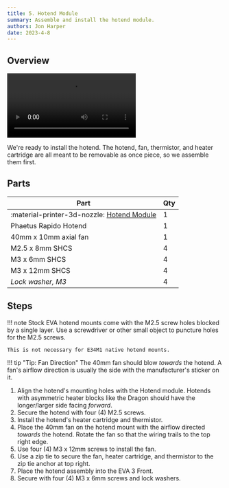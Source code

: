```yaml
---
title: 5. Hotend Module
summary: Assemble and install the hotend module.
authors: Jon Harper
date: 2023-4-8
---
```


## Overview

<video controls="">
  <source src="https://jon-harper.github.io/E34M1/assets/vid/hotend.mp4" type="video/mp4">
</video>

We're ready to install the hotend. The hotend, fan, thermistor, and heater cartridge are all meant to be removable as once piece, so we assemble them first.
## Parts

| Part | Qty |
|---|---|
| :material-printer-3d-nozzle: [Hotend Module](../compat/hotends.md) | 1 |
| Phaetus Rapido Hotend | 1 |
| 40mm x 10mm axial fan    | 1 |
| M2.5 x 8mm SHCS   | 4 |
| M3 x 6mm SHCS     | 4 |
| M3 x 12mm SHCS    | 4 |
| *Lock washer, M3* | 4 |

## Steps

!!! note
    Stock EVA hotend mounts come with the M2.5 screw holes blocked by a single layer. Use a screwdriver or other small object to puncture holes for the M2.5 screws.

    This is not necessary for E34M1 native hotend mounts.

!!! tip "Tip: Fan Direction"
    The 40mm fan should blow *towards* the hotend. A fan's airflow direction is usually the side with the manufacturer's sticker on it.

1. Align the hotend's mounting holes with the Hotend module. Hotends with asymmetric heater blocks like the Dragon should have the longer/larger side facing *forward*.
2. Secure the hotend with four (4) M2.5 screws.
3. Install the hotend's heater cartridge and thermistor.
4. Place the 40mm fan on the hotend mount with the airflow directed *towards* the hotend. Rotate the fan so that the wiring trails to the top right edge.
5. Use four (4) M3 x 12mm screws to install the fan. 
6. Use a zip tie to secure the fan, heater cartridge, and thermistor to the zip tie anchor at top right.
7. Place the hotend assembly into the EVA 3 Front.
8. Secure with four (4) M3 x 6mm screws and lock washers.